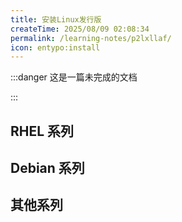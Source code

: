 ```yaml
---
title: 安装Linux发行版
createTime: 2025/08/09 02:08:34
permalink: /learning-notes/p2lxllaf/
icon: entypo:install
---
```

:::danger 这是一篇未完成的文档

:::

## RHEL 系列



## Debian 系列


## 其他系列